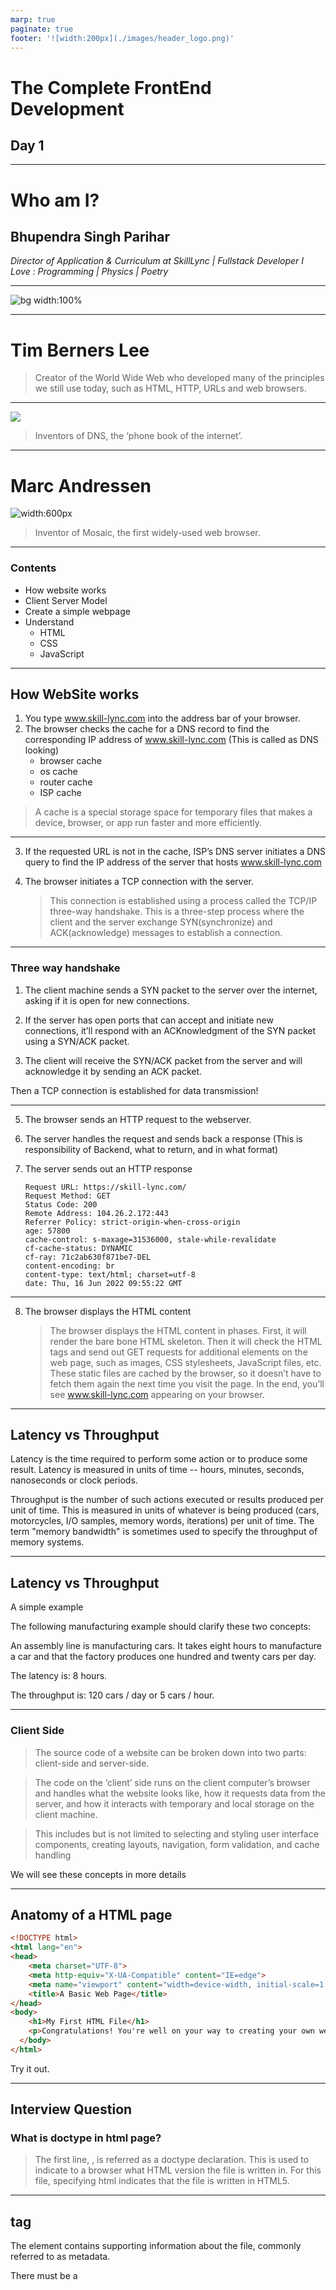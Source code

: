 ```yaml
---
marp: true
paginate: true
footer: '![width:200px](./images/header_logo.png)'
---
```


# The Complete FrontEnd Development
## Day 1

---

# Who am I?

## Bhupendra Singh Parihar
*Director of Application & Curriculum at SkillLync | Fullstack Developer*
*I Love : Programming | Physics | Poetry*

---

![bg width:100%](./images/serialization_process.jpeg)

---

# Tim Berners Lee

> Creator of the World Wide Web who developed many of the principles we still use today, such as HTML, HTTP, URLs and web browsers.

---

![](./images/6.webp)

> Inventors of DNS, the ‘phone book of the internet’.

---
# Marc Andressen
![width:600px](https://upload.wikimedia.org/wikipedia/commons/thumb/9/94/Marc_Andreessen-9.jpg/1200px-Marc_Andreessen-9.jpg)

> Inventor of Mosaic, the first widely-used web browser.

---

### Contents
+ How website works
+ Client Server Model
+ Create a simple webpage
+ Understand
    + HTML
    + CSS
    + JavaScript

---
## How WebSite works
1. You type www.skill-lync.com into the address bar of your browser.
2. The browser checks the cache for a DNS record to find the corresponding IP address of www.skill-lync.com (This is called as DNS looking)
    + browser cache
    + os cache
    + router cache
    + ISP cache

 > A cache is a special storage space for temporary files that makes a device, browser, or app run faster and more efficiently.

---
3. If the requested URL is not in the cache, ISP’s DNS server initiates a DNS query to find the IP address of the server that hosts www.skill-lync.com

4. The browser initiates a TCP connection with the server.
    > This connection is established using a process called the TCP/IP three-way handshake. This is a three-step process where the client and the server exchange SYN(synchronize) and ACK(acknowledge) messages to establish a connection.

---
### Three way handshake
1. The client machine sends a SYN packet to the server over the internet, asking if it is open for new connections.

2. If the server has open ports that can accept and initiate new connections, it’ll respond with an ACKnowledgment of the SYN packet using a SYN/ACK packet.

3. The client will receive the SYN/ACK packet from the server and will acknowledge it by sending an ACK packet.

Then a TCP connection is established for data transmission!

---
5. The browser sends an HTTP request to the webserver.

6. The server handles the request and sends back a response (This is responsibility of Backend, what to return, and in what format)

7. The server sends out an HTTP response
    ```
    Request URL: https://skill-lync.com/
    Request Method: GET
    Status Code: 200 
    Remote Address: 104.26.2.172:443
    Referrer Policy: strict-origin-when-cross-origin
    age: 57800
    cache-control: s-maxage=31536000, stale-while-revalidate
    cf-cache-status: DYNAMIC
    cf-ray: 71c2ab630f871be7-DEL
    content-encoding: br
    content-type: text/html; charset=utf-8
    date: Thu, 16 Jun 2022 09:55:22 GMT
    ```

---
8. The browser displays the HTML content

    >The browser displays the HTML content in phases. First, it will render the bare bone HTML skeleton. Then it will check the HTML tags and send out GET requests for additional elements on the web page, such as images, CSS stylesheets, JavaScript files, etc. These static files are cached by the browser, so it doesn’t have to fetch them again the next time you visit the page. In the end, you’ll see www.skill-lync.com appearing on your browser.

---

## Latency vs Throughput

Latency is the time required to perform some action or to produce some result. Latency is measured in units of time -- hours, minutes, seconds, nanoseconds or clock periods.

Throughput is the number of such actions executed or results produced per unit of time. This is measured in units of whatever is being produced (cars, motorcycles, I/O samples, memory words, iterations) per unit of time. The term "memory bandwidth" is sometimes used to specify the throughput of memory systems.

---

## Latency vs Throughput

A simple example

The following manufacturing example should clarify these two concepts:

An assembly line is manufacturing cars. It takes eight hours to manufacture a car and that the factory produces one hundred and twenty cars per day.

The latency is: 8 hours.

The throughput is: 120 cars / day or 5 cars / hour.

---

### Client Side

>The source code of a website can be broken down into two parts: client-side and server-side. 

>The code on the ‘client’ side runs on the client computer’s browser and handles what the website looks like, how it requests data from the server, and how it interacts with temporary and local storage on the client machine. 

>This includes but is not limited to selecting and styling user interface components, creating layouts, navigation, form validation, and cache handling

We will see these concepts in more details

---

## Anatomy of a HTML page 

```html
<!DOCTYPE html>
<html lang="en">
<head>
    <meta charset="UTF-8">
    <meta http-equiv="X-UA-Compatible" content="IE=edge">
    <meta name="viewport" content="width=device-width, initial-scale=1.0">
    <title>A Basic Web Page</title>
</head>
<body>
    <h1>My First HTML File</h1>
    <p>Congratulations! You're well on your way to creating your own web pages.</p>
  </body>
</html>
```

Try it out. 

---
## Interview Question

### What is doctype in html page?
>The first line, <!DOCTYPE html>, is referred as a doctype declaration. This is used to indicate to a browser what HTML version the file is written in. For this file, specifying html indicates that the file is written in HTML5.

---

## <head> tag
The <head> element contains supporting information about the file, commonly referred to as metadata. 

There must be a <title> (providing the webpage a title) directly underneath the <head> element in order be complete. 

The <head> element may also contain links to Javascript files and CSS stylesheets.

---
## container tags

+ div
+ section
+ header
+ footer
+ main
+ nav

---

## Inteview Question

> What are semantic tags. Why can't I use div everywhere instead of new tags, like header, footer, nav etc.

---
## Understand Box Model
> https://jsbin.com/zowuvem/8/edit?html,css,console,output

---

## How to center a div content using flex ?

> https://jsbin.com/himeqen/edit?html,css,output

> https://jsbin.com/qepukot/edit?html,css,output

---
## image tag

```html
<img src="./images/logo.png" height="100px" width="100px">
```
---
## HTML table

```html
<table>
    <tbody>
        <tr>
            <td>Tom</td>
            <td>Hanks</td>
        </tr>
    </tbody>
</table>
```
We can easily design the layout using HTML Table, but it is not recomended because it does not make the layout fluid/responsive.

---
Challenge 1 : Create the html structure for Swag Of India web site.
---